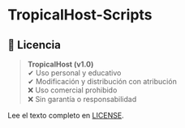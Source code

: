 # TropicalHost-Scripts

## 📄 Licencia

> **TropicalHost (v1.0)**  
> ✔ Uso personal y educativo  
> ✔ Modificación y distribución con atribución  
> ❌ Uso comercial prohibido  
> ❌ Sin garantía o responsabilidad

Lee el texto completo en [LICENSE](LICENSE).
